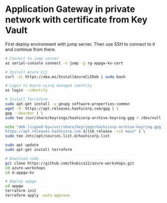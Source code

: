 # Application Gateway in private network with certificate from Key Vault
First deploy environment with jump server. Then use SSH to connect to it and continue from there.

```bash
# Connect to jump server
az serial-console connect -n jump -g rg-appgw-kv-cert

# Install Azure CLI
curl -sL https://aka.ms/InstallAzureCLIDeb | sudo bash

# Login to Azure using managed identity
az login --identity

# Install Terraform
sudo apt-get install -y gnupg software-properties-common
wget -O- https://apt.releases.hashicorp.com/gpg | \
gpg --dearmor | \
sudo tee /usr/share/keyrings/hashicorp-archive-keyring.gpg > /dev/null

echo "deb [signed-by=/usr/share/keyrings/hashicorp-archive-keyring.gpg] \
https://apt.releases.hashicorp.com $(lsb_release -cs) main" | \
sudo tee /etc/apt/sources.list.d/hashicorp.list

sudo apt update
sudo apt-get install terraform

# Download code
git clone https://github.com/tkubica12/azure-workshops.git
cd azure-workshops
cd d-appgw-kv

# Deploy appgw
cd appgw
terraform init
terraform apply -auto-approve
```